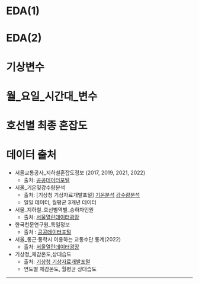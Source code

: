 # EDA(1)

# EDA(2)

# 기상변수

# 월_요일_시간대_변수

# 호선별 최종 혼잡도



# 데이터 출처

- 서울교통공사_지하철혼잡도정보 (2017, 2019, 2021, 2022)
  - 출처: [공공데이터포털](https://www.data.go.kr/data/15071311/fileData.do)
-  서울_기온및강수량분석
    - 출처: [기상청 기상자료개발포털] [기온분석](https://data.kma.go.kr/stcs/grnd/grndTaList.do?pgmNo=70) [강수량분석](https://data.kma.go.kr/stcs/grnd/grndRnList.do?pgmNo=69)
    - 일일 데이터, 월평균 3개년 데이터
-  서울_지하철_호선별역별_승하차인원
    - 출처: [서울열린데이터광장](https://data.seoul.go.kr/dataList/OA-12914/S/1/datasetView.do)
- 한국천문연구원_특일정보
    - 출처 : [공공데이터포털](https://www.data.go.kr/tcs/dss/selectApiDataDetailView.do?publicDataPk=15012690) 
- 서울_통근·통학시 이용하는 교통수단 통계(2022)
    - 출처: [서울열린데이터광장](https://data.seoul.go.kr/dataList/10283/S/2/datasetView.do)
-  기상청_체감온도,상대습도
    - 출처: [기상청 기상자료개발포털](https://data.kma.go.kr/stcs/grnd/grndTaList.do?pgmNo=70)
    - 연도별 체감온도, 월평균 상대습도 

---
